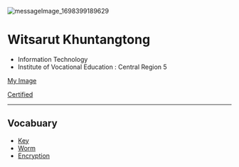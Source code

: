 ![messageImage_1698399189629](https://github.com/Witsarut42/witsarut42.github.io/assets/135482692/4f10e79b-8fde-4000-844d-866f22719d17)

# Witsarut Khuntangtong
+ Information Technology
+ Institute of Vocational Education : Central Region 5

[My Image](HelloWorld)

[Certified](Certificate)

- - -
## Vocabuary
+ [Key](Key)
+ [Worm](Worm)
+ [Encryption](Encryption)
